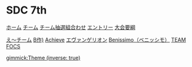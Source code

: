 # SDC 7th

[ホーム](index.md)
[チーム](teams.md)
[チーム抽選組合わせ](lottery.md)
[エントリー](entry.md)
[大会要綱](outline.md)

<!-- [決勝ラウンド](final.md) -->
[え～チーム](a.md)
[B作)](b.md)
[Achieve](c.md)
[エヴァンゲリオン](d.md)
[️Benissimo（ベニッシモ）](e.md)
[️TEAM FOCS](f.md)

<!-- [gimmick:Theme (inverse: true)](cerulean) -->
[gimmick:Theme (inverse: true)](united)
